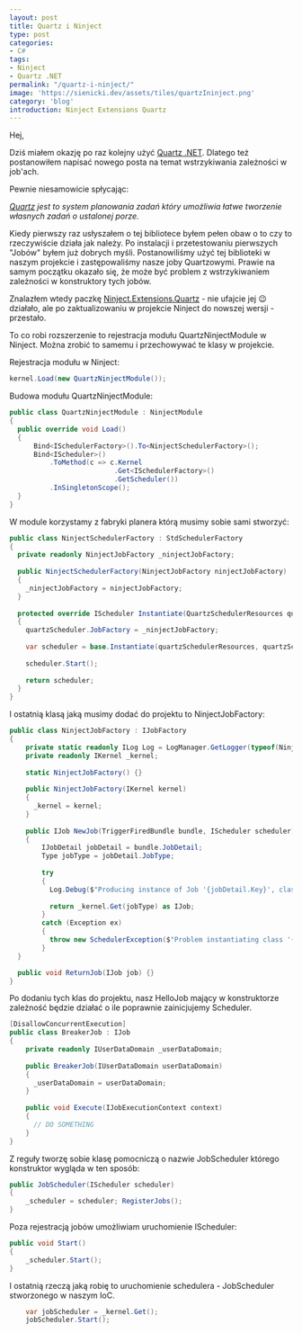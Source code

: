 ```yaml
---
layout: post
title: Quartz i Ninject
type: post
categories:
- C#
tags:
- Ninject
- Quartz .NET
permalink: "/quartz-i-ninject/"
image: 'https://sienicki.dev/assets/tiles/quartzIninject.png'
category: 'blog' 
introduction: Ninject Extensions Quartz
---
```

Hej,

Dziś miałem okazję po raz kolejny użyć [Quartz .NET](http://www.quartz-scheduler.net/documentation/quartz-2.x/tutorial/using-quartz.html). Dlatego też postanowiłem napisać nowego posta na temat wstrzykiwania zależności w job'ach.

Pewnie niesamowicie spłycając:

_[Quartz](http://www.quartz-scheduler.net/documentation/faq.html) jest to system planowania zadań który umożliwia łatwe tworzenie własnych zadań o ustalonej porze._

Kiedy pierwszy raz usłyszałem o tej bibliotece byłem pełen obaw o to czy to rzeczywiście działa jak należy. 
Po instalacji i przetestowaniu pierwszych "Jobów" byłem już dobrych myśli. 
Postanowiliśmy użyć tej biblioteki w naszym projekcie i zastępowaliśmy nasze joby Quartzowymi. 
Prawie na samym początku okazało się, że może być problem z wstrzykiwaniem zależności w konstruktory tych jobów.

Znalazłem wtedy paczkę [Ninject.Extensions.Quartz](http://www.nuget.org/packages/Ninject.Extensions.Quartz/) - nie ufajcie jej :wink: działało, ale po zaktualizowaniu w  projekcie Ninject do nowszej wersji - przestało.

To co robi rozszerzenie to rejestracja modułu QuartzNinjectModule w Ninject. 
Można zrobić to samemu i przechowywać te klasy w projekcie.

Rejestracja modułu w Ninject:
```csharp
kernel.Load(new QuartzNinjectModule());
```
Budowa modułu QuartzNinjectModule:
```csharp
public class QuartzNinjectModule : NinjectModule 
{ 
  public override void Load() 
  { 
      Bind<ISchedulerFactory>().To<NinjectSchedulerFactory>(); 
      Bind<IScheduler>()
          .ToMethod(c => c.Kernel
                          .Get<ISchedulerFactory>()
                          .GetScheduler())
          .InSingletonScope();       
  }
}
```
W module korzystamy z fabryki planera którą musimy sobie sami stworzyć:
```csharp
public class NinjectSchedulerFactory : StdSchedulerFactory 
{ 
  private readonly NinjectJobFactory _ninjectJobFactory; 
  
  public NinjectSchedulerFactory(NinjectJobFactory ninjectJobFactory) 
  { 
    _ninjectJobFactory = ninjectJobFactory; 
  } 
  
  protected override IScheduler Instantiate(QuartzSchedulerResources quartzSchedulerResources, QuartzScheduler quartzScheduler) 
  { 
    quartzScheduler.JobFactory = _ninjectJobFactory; 
    
    var scheduler = base.Instantiate(quartzSchedulerResources, quartzScheduler); 
    
    scheduler.Start();
    
    return scheduler;
  } 
}
```
I ostatnią klasą jaką musimy dodać do projektu to NinjectJobFactory:
```csharp
public class NinjectJobFactory : IJobFactory 
{ 
    private static readonly ILog Log = LogManager.GetLogger(typeof(NinjectJobFactory));
    private readonly IKernel _kernel; 
    
    static NinjectJobFactory() {}
    
    public NinjectJobFactory(IKernel kernel)
    {
      _kernel = kernel;
    }
    
    public IJob NewJob(TriggerFiredBundle bundle, IScheduler scheduler)
    {
        IJobDetail jobDetail = bundle.JobDetail;   
        Type jobType = jobDetail.JobType;
    
        try 
        {
          Log.Debug($"Producing instance of Job '{jobDetail.Key}', class={jobType.FullName}");
          
          return _kernel.Get(jobType) as IJob;
        } 
        catch (Exception ex)
        {
          throw new SchedulerException($"Problem instantiating class '{jobType.FullName}'", ex);
        }
  } 

  public void ReturnJob(IJob job) {} 
}
```
Po dodaniu tych klas do projektu, nasz HelloJob mający w konstruktorze zależność będzie działać o ile poprawnie zainicjujemy Scheduler.
```csharp
[DisallowConcurrentExecution] 
public class BreakerJob : IJob
{ 
    private readonly IUserDataDomain _userDataDomain; 
    
    public BreakerJob(IUserDataDomain userDataDomain) 
    { 
      _userDataDomain = userDataDomain; 
    } 
    
    public void Execute(IJobExecutionContext context) 
    { 
      // DO SOMETHING 
    }
}
```
Z reguły tworzę sobie klasę pomocniczą o nazwie JobScheduler którego konstruktor wygląda w ten sposób:
```csharp
public JobScheduler(IScheduler scheduler) 
{ 
    _scheduler = scheduler; RegisterJobs(); 
}
```
Poza rejestracją jobów umożliwiam uruchomienie IScheduler:
```csharp
public void Start() 
{ 
    _scheduler.Start(); 
}
```
I ostatnią rzeczą jaką robię to uruchomienie schedulera - JobScheduler stworzonego w naszym IoC.
```csharp
    var jobScheduler = _kernel.Get(); 
    jobScheduler.Start();
```